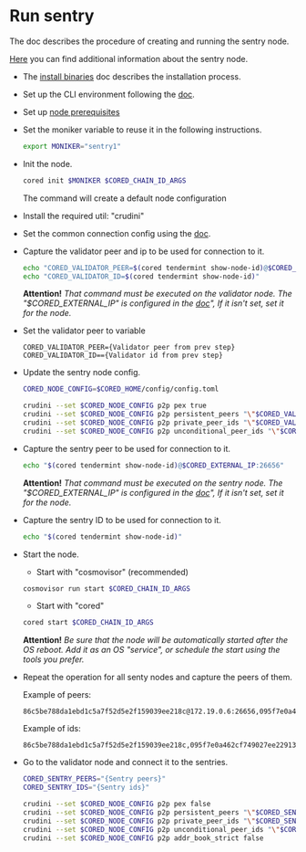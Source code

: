 # Run sentry

The doc describes the procedure of creating and running the sentry node.

[Here](https://docs.tendermint.com/v0.34/tendermint-core/validators.html) you can find additional information about the sentry node.

* The [install binaries](../install-cored.md) doc describes the installation process.

* Set up the CLI environment following the [doc](cli-env.md).

* Set up [node prerequisites](node-prerequisites.md)

* Set the moniker variable to reuse it in the following instructions.
  ```bash
  export MONIKER="sentry1"
  ```

* Init the node.

  ```bash
  cored init $MONIKER $CORED_CHAIN_ID_ARGS
  ```
  The command will create a default node configuration

* Install the required util: "crudini"

* Set the common connection config using the [doc](set-connection-config.md).

* Capture the validator peer and ip to be used for connection to it.
  ```bash
  echo "CORED_VALIDATOR_PEER=$(cored tendermint show-node-id)@$CORED_EXTERNAL_IP:26656"
  echo "CORED_VALIDATOR_ID=$(cored tendermint show-node-id)"
  ```

  **Attention!** *That command must be executed on the validator node.
  The "$CORED_EXTERNAL_IP" is configured in the [doc](set-connection-config.md)",
  If it isn't set, set it for the node.*

* Set the validator peer to variable
  ```
  CORED_VALIDATOR_PEER={Validator peer from prev step}
  CORED_VALIDATOR_ID=={Validator id from prev step}
  ```

* Update the sentry node config.

  ```bash
  CORED_NODE_CONFIG=$CORED_HOME/config/config.toml
  ```

  ```bash
  crudini --set $CORED_NODE_CONFIG p2p pex true
  crudini --set $CORED_NODE_CONFIG p2p persistent_peers "\"$CORED_VALIDATOR_PEER\""
  crudini --set $CORED_NODE_CONFIG p2p private_peer_ids "\"$CORED_VALIDATOR_ID\""
  crudini --set $CORED_NODE_CONFIG p2p unconditional_peer_ids "\"$CORED_VALIDATOR_ID\""
  ```

* Capture the sentry peer to be used for connection to it.
  ```bash
  echo "$(cored tendermint show-node-id)@$CORED_EXTERNAL_IP:26656"
  ```

  **Attention!** *That command must be executed on the sentry node.
  The "$CORED_EXTERNAL_IP" is configured in the [doc](set-connection-config.md)",
  If it isn't set, set it for the node.*

* Capture the sentry ID to be used for connection to it.
  ```bash
  echo "$(cored tendermint show-node-id)"
  ```

* Start the node.

  * Start with "cosmovisor" (recommended)
  ```bash
  cosmovisor run start $CORED_CHAIN_ID_ARGS
  ```

  * Start with "cored"
   ```bash
  cored start $CORED_CHAIN_ID_ARGS
  ```

  **Attention!** *Be sure that the node will be automatically started after the OS reboot. Add it as an OS "service",
  or schedule the start using the tools you prefer.*

* Repeat the operation for all senty nodes and capture the peers of them.

  Example of peers:
  ```
  86c5be788da1ebd1c5a7f52d5e2f159039ee218c@172.19.0.6:26656,095f7e0a462cf749027ee22913d77619fe1c2267@172.29.0.8:26656
  ```

  Example of ids:
  ```
  86c5be788da1ebd1c5a7f52d5e2f159039ee218c,095f7e0a462cf749027ee22913d77619fe1c2267
  ```

* Go to the validator node and connect it to the sentries.
  ```bash
  CORED_SENTRY_PEERS="{Sentry peers}"
  CORED_SENTRY_IDS="{Sentry ids}"
  ```

  ```bash
  crudini --set $CORED_NODE_CONFIG p2p pex false
  crudini --set $CORED_NODE_CONFIG p2p persistent_peers "\"$CORED_SENTRY_PEERS\""
  crudini --set $CORED_NODE_CONFIG p2p private_peer_ids "\"$CORED_SENTRY_IDS"\"
  crudini --set $CORED_NODE_CONFIG p2p unconditional_peer_ids "\"$CORED_SENTRY_IDS"\"
  crudini --set $CORED_NODE_CONFIG p2p addr_book_strict false
  ```
